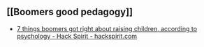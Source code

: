 ## [[Boomers good pedagogy]]
- [7 things boomers got right about raising children, according to psychology - Hack Spirit - hackspirit.com](https://hackspirit.com/dan-things-boomers-got-right-about-raising-children-according-to-psychology/)